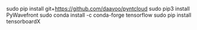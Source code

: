 sudo pip install git+https://github.com/daavoo/pyntcloud
sudo pip3 install PyWavefront
sudo conda install -c conda-forge tensorflow 
sudo pip install tensorboardX
